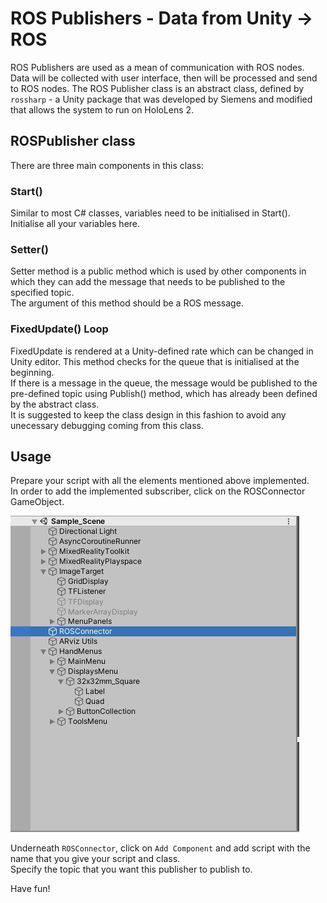 # ROS Publishers - Data from Unity -> ROS

ROS Publishers are used as a mean of communication with ROS nodes. Data will be collected with user interface, then will be processed and send to ROS nodes.
The ROS Publisher class is an abstract class, defined by `rossharp` - a Unity package that was developed by Siemens and modified that allows the system to run on HoloLens 2.  

## ROSPublisher class

There are three main components in this class: 

### Start()

Similar to most C# classes, variables need to be initialised in Start().
Initialise all your variables here.

### Setter() 

Setter method is a public method which is used by other components in which they can add the message that needs to be published to the specified topic.  
The argument of this method should be a ROS message.  

### FixedUpdate() Loop

FixedUpdate is rendered at a Unity-defined rate which can be changed in Unity editor.
This method checks for the queue that is initialised at the beginning.  
If there is a message in the queue, the message would be published to the pre-defined topic using Publish() method, which has already been defined by the abstract class.  
It is suggested to keep the class design in this fashion to avoid any unecessary debugging coming from this class.  

## Usage

Prepare your script with all the elements mentioned above implemented.  
In order to add the implemented subscriber, click on the ROSConnector GameObject.  

![alt text](Images/ROSConnector.PNG "ROSConnector")  

Underneath `ROSConnector`, click on `Add Component` and add script with the name that you give your script and class.  
Specify the topic that you want this publisher to publish to.

Have fun!  




